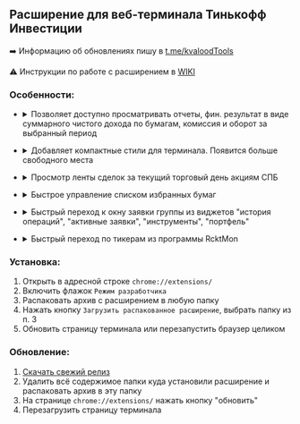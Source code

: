 ## Расширение для веб-терминала Тинькофф Инвестиции


➡️ Информацию об обновлениях пишу в [t.me/kvaloodTools](https://t.me/kvaloodTools)

⚠️ Инструкции по работе с расширением в [WIKI](https://github.com/kvalood/kvt/wiki)

### Особенности:
* <details>
  <summary>Позволяет доступно просматривать отчеты, фин. результат в виде суммарного чистого дохода по бумагам, комиссия и оборот за выбранный период </summary>
  <img src="https://user-images.githubusercontent.com/6376206/132996624-38588704-fc24-46fb-87a9-1af3e9786558.jpg" width="400">
</details>

* <details>
  <summary>Добавляет компактные стили для терминала. Появится больше свободного места</summary>
  <img src="https://user-images.githubusercontent.com/6376206/137429257-c438a50d-1089-4d39-a121-463dbe5e1ca0.png" width="700">
</details>

* <details>
  <summary>Просмотр ленты сделок за текущий торговый день акциям СПБ </summary>
  <img src="https://user-images.githubusercontent.com/6376206/132996626-9d992422-1632-47bc-bf85-2b5deb072851.jpg" width="400">
</details>

* <details>
  <summary>Быстрое управление списком избранных бумаг</summary>
  <img src="https://user-images.githubusercontent.com/6376206/132996627-35289e5d-2cb8-4dcf-9b44-64dcb271a71d.jpg" width="400">
</details>

* <details>
  <summary>Быстрый переход к окну заявки группы из виджетов "история операций", "активные заявки", "инструменты", "портфель"</summary>
  <img src="https://user-images.githubusercontent.com/6376206/133562985-d5b6dc92-5801-4a33-a35c-74c454ab45e7.png" width="200">
</details>

* <details>
  <summary>Быстрый переход по тикерам из программы RcktMon</summary>
   Ссылка на программу - https://github.com/t3chn0pr13st/RcktMon <br>
  <img src="https://user-images.githubusercontent.com/6376206/137429405-5cbf1c2e-7933-42b9-a76b-2b96eece801a.png" width="500">
</details>


### Установка:
1. Открыть в адресной строке `chrome://extensions/`
2. Включить флажок `Режим разработчика`
3. Распаковать архив с расширением в любую папку
4. Нажать кнопку `Загрузить распакованное расширение`, выбрать папку из п. 3
5. Обновить страницу терминала или перезапустить браузер целиком

### Обновление:
1. [Скачать свежий релиз](https://github.com/kvalood/kvt/releases)
2. Удалить всё содержимое папки куда установили расширение и распаковать архив в эту папку
4. На странице `chrome://extensions/` нажать кнопку "обновить"
5. Перезагрузить страницу терминала
